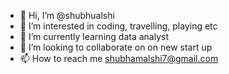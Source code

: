 - 👋 Hi, I’m @shubhualshi
- 👀 I’m interested in coding, travelling, playing etc
- 🌱 I’m currently learning data analyst
- 💞️ I’m looking to collaborate on on new start up
- 📫 How to reach me shubhamalshi7@gmail.com

<!---
shubhualshi/shubhualshi is a ✨ special ✨ repository because its `README.md` (this file) appears on your GitHub profile.
You can click the Preview link to take a look at your changes.
--->
